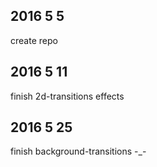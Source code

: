 ## 2016 5 5

create repo

## 2016 5 11

finish 2d-transitions effects

## 2016 5 25

finish background-transitions -_- 
